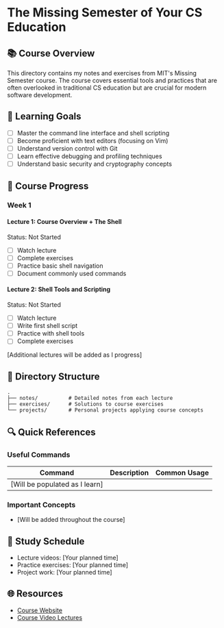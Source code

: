 # The Missing Semester of Your CS Education

## 📚 Course Overview
This directory contains my notes and exercises from MIT's Missing Semester course. The course covers essential tools and practices that are often overlooked in traditional CS education but are crucial for modern software development.

## 🎯 Learning Goals
- [ ] Master the command line interface and shell scripting
- [ ] Become proficient with text editors (focusing on Vim)
- [ ] Understand version control with Git
- [ ] Learn effective debugging and profiling techniques
- [ ] Understand basic security and cryptography concepts

## 📖 Course Progress

### Week 1
#### Lecture 1: Course Overview + The Shell
Status: Not Started
- [ ] Watch lecture
- [ ] Complete exercises
- [ ] Practice basic shell navigation
- [ ] Document commonly used commands

#### Lecture 2: Shell Tools and Scripting
Status: Not Started
- [ ] Watch lecture
- [ ] Write first shell script
- [ ] Practice with shell tools
- [ ] Complete exercises

[Additional lectures will be added as I progress]

## 📂 Directory Structure
```
.
├── notes/          # Detailed notes from each lecture
├── exercises/      # Solutions to course exercises
└── projects/       # Personal projects applying course concepts
```

## 🔍 Quick References
### Useful Commands
| Command | Description | Common Usage |
|---------|-------------|--------------|
| [Will be populated as I learn] |

### Important Concepts
- [Will be added throughout the course]

## 📅 Study Schedule
- Lecture videos: [Your planned time]
- Practice exercises: [Your planned time]
- Project work: [Your planned time]

## 🌐 Resources
- [Course Website](https://missing.csail.mit.edu/)
- [Course Video Lectures](https://www.youtube.com/playlist?list=PLyzOVJj3bHQuloKGG59rS43e29ro7I57J)
